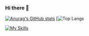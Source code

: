 ### Hi there 👋

[![Anurag's GitHub stats](https://github-readme-stats.vercel.app/api?username=retortpasta)](https://github.com/anuraghazra/github-readme-stats)
[![Top Langs](https://github-readme-stats.vercel.app/api/top-langs/?username=retortpasta&layout=compact)

[![My Skills](https://skillicons.dev/icons?i=html,css,py,c,cs,java,blender,unity)](https://skillicons.dev)
<!--
**retortpasta/retortpasta** is a ✨ _special_ ✨ repository because its `README.md` (this file) appears on your GitHub profile.

Here are some ideas to get you started:

- 🔭 I’m currently working on ...
- 🌱 I’m currently learning ...
- 👯 I’m looking to collaborate on ...
- 🤔 I’m looking for help with ...
- 💬 Ask me about ...
- 📫 How to reach me: ...
- 😄 Pronouns: ...
- ⚡ Fun fact: ...
-->

